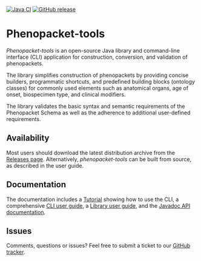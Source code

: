 [![Java CI](https://github.com/phenopackets/phenopacket-tools/workflows/Java%20CI/badge.svg)](https://github.com/phenopackets/phenopacket-tools/actions/workflows/main.yml)
[![GitHub release](https://img.shields.io/github/release/phenopackets/phenopacket-tools.svg)](https://github.com/phenopackets/phenopacket-tools/releases)

# Phenopacket-tools

*Phenopacket-tools* is an open-source Java library and command-line interface (CLI) application for construction, conversion, 
and validation of phenopackets. 

The library simplifies construction of phenopackets by providing concise builders, 
programmatic shortcuts, and predefined building blocks (ontology classes) for commonly used elements 
such as anatomical organs, age of onset, biospecimen type, and clinical modifiers. 

The library validates the basic syntax and semantic requirements of the Phenopacket Schema as well 
as the adherence to additional user-defined requirements. 

## Availability

Most users should download the latest distribution archive from the [Releases page](https://github.com/phenopackets/phenopacket-tools/releases).
Alternatively, *phenopacket-tools* can be built from source, as described in the user guide.

## Documentation

The documentation includes a [Tutorial](http://phenopackets.org/phenopacket-tools/tutorial.html) showing 
how to use the CLI, 
a comprehensive [CLI user guide](http://phenopackets.org/phenopacket-tools/cli.html),
a [Library user guide](http://phenopackets.org/phenopacket-tools),
and the [Javadoc API documentation](http://phenopackets.org/phenopacket-tools/apidocs).

## Issues

Comments, questions or issues? Feel free to submit a ticket to our [GitHub tracker](https://github.com/phenopackets/phenopacket-tools/issues).
